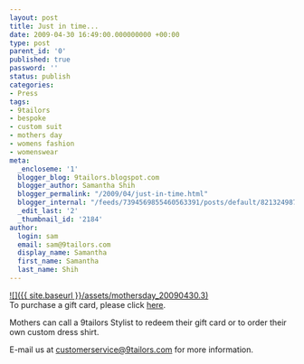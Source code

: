 ```yaml
---
layout: post
title: Just in time...
date: 2009-04-30 16:49:00.000000000 +00:00
type: post
parent_id: '0'
published: true
password: ''
status: publish
categories:
- Press
tags:
- 9tailors
- bespoke
- custom suit
- mothers day
- womens fashion
- womenswear
meta:
  _encloseme: '1'
  blogger_blog: 9tailors.blogspot.com
  blogger_author: Samantha Shih
  blogger_permalink: "/2009/04/just-in-time.html"
  blogger_internal: "/feeds/7394569855460563391/posts/default/8213249874968398287"
  _edit_last: '2'
  _thumbnail_id: '2184'
author:
  login: sam
  email: sam@9tailors.com
  display_name: Samantha
  first_name: Samantha
  last_name: Shih
---
```

[![]({{ site.baseurl }}/assets/mothersday_20090430.3)](http://beta.9tailors.com/customer_service/gift_order_form.php)  
To purchase a gift card, please click [here](http://beta.9tailors.com/customer_service/gift_order_form.php).

Mothers can call a 9tailors Stylist to redeem their gift card or to order their own custom dress shirt.

E-mail us at customerservice@9tailors.com for more information.